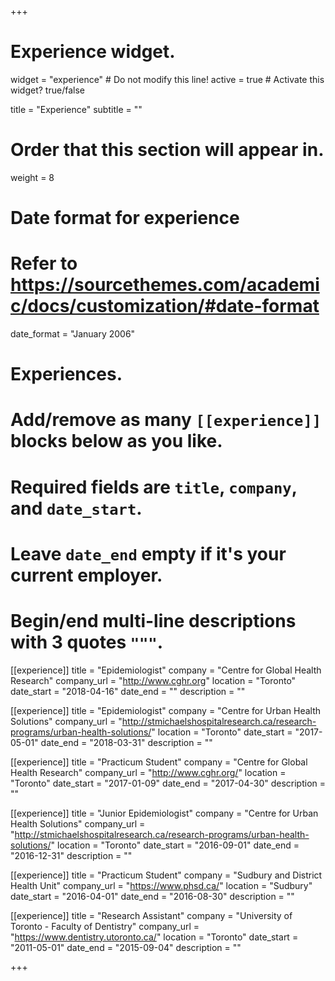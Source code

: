 +++
# Experience widget.
widget = "experience"  # Do not modify this line!
active = true  # Activate this widget? true/false

title = "Experience"
subtitle = ""

# Order that this section will appear in.
weight = 8

# Date format for experience
#   Refer to https://sourcethemes.com/academic/docs/customization/#date-format
date_format = "January 2006"

# Experiences.
#   Add/remove as many `[[experience]]` blocks below as you like.
#   Required fields are `title`, `company`, and `date_start`.
#   Leave `date_end` empty if it's your current employer.
#   Begin/end multi-line descriptions with 3 quotes `"""`.

[[experience]]
  title = "Epidemiologist"
  company = "Centre for Global Health Research"
  company_url = "http://www.cghr.org"
  location = "Toronto"
  date_start = "2018-04-16"
  date_end = ""
  description = ""

[[experience]]
  title = "Epidemiologist"
  company = "Centre for Urban Health Solutions"
  company_url = "http://stmichaelshospitalresearch.ca/research-programs/urban-health-solutions/"
  location = "Toronto"
  date_start = "2017-05-01"
  date_end = "2018-03-31"
  description = ""
  
[[experience]]
  title = "Practicum Student"
  company = "Centre for Global Health Research"
  company_url = "http://www.cghr.org/"
  location = "Toronto"
  date_start = "2017-01-09"
  date_end = "2017-04-30"
  description = ""

[[experience]]
  title = "Junior Epidemiologist"
  company = "Centre for Urban Health Solutions"
  company_url = "http://stmichaelshospitalresearch.ca/research-programs/urban-health-solutions/"
  location = "Toronto"
  date_start = "2016-09-01"
  date_end = "2016-12-31"
  description = ""

[[experience]]
  title = "Practicum Student"
  company = "Sudbury and District Health Unit"
  company_url = "https://www.phsd.ca/"
  location = "Sudbury"
  date_start = "2016-04-01"
  date_end = "2016-08-30"
  description = ""

[[experience]]
  title = "Research Assistant"
  company = "University of Toronto - Faculty of Dentistry"
  company_url = "https://www.dentistry.utoronto.ca/"
  location = "Toronto"
  date_start = "2011-05-01"
  date_end = "2015-09-04"
  description = ""
  
+++
